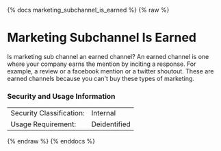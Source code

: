 {% docs marketing_subchannel_is_earned %}
{% raw %}

# Marketing Subchannel Is Earned

Is marketing sub channel an earned channel? An earned channel is one where your company earns the mention by
inciting a response. For example, a review or a facebook mention or a twitter shoutout. These are earned 
channels because you can't buy these types of marketing.

### Security and Usage Information
|    |    |
|---|---|
|Security Classification:| Internal |
|Usage Requirement:| Deidentified |

{% endraw %}
{% enddocs %}